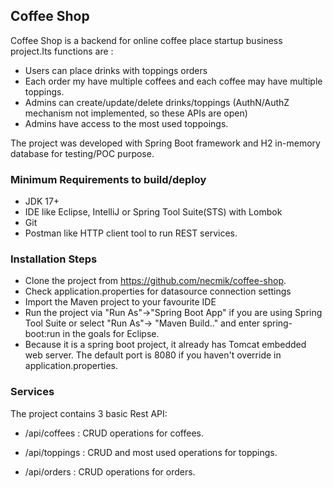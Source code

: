 ## Coffee Shop

Coffee Shop is a backend for online coffee place startup business project.Its functions are :
* Users can place drinks with toppings orders
* Each order my have multiple coffees and each coffee may have multiple toppings.
* Admins can create/update/delete drinks/toppings (AuthN/AuthZ mechanism not implemented, so these APIs are open)
* Admins have access to the most used toppoings.

The project was developed with Spring Boot framework and H2 in-memory database for testing/POC purpose. 

### Minimum Requirements to build/deploy
* JDK 17+
* IDE like Eclipse, IntelliJ or Spring Tool Suite(STS) with Lombok
* Git
* Postman like HTTP client tool to run REST services. 

### Installation Steps

* Clone the project from https://github.com/necmik/coffee-shop. 
* Check application.properties for datasource connection settings
* Import the Maven project to your favourite IDE
* Run the project via "Run As"->"Spring Boot App" if you are using Spring Tool Suite or select "Run As"-> "Maven Build.." and enter spring-boot:run in the goals for Eclipse.
* Because it is a spring boot project, it already has Tomcat embedded web server. The default port is 8080 if you haven't override in application.properties.
 
### Services

The project contains 3 basic Rest API:

* /api/coffees : CRUD operations for coffees.
  
* /api/toppings : CRUD and most used operations for toppings.

* /api/orders : CRUD operations for orders.
 
 